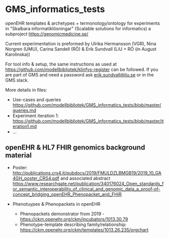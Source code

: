 # GMS_informatics_tests

openEHR templates & archetypes + termonology/ontology for experiments in "Skalbara informatiklösningar" (Scalable solutions for informatics) a subproject https://genomicmedicine.se/

Current experimentation is preformed by Ulrika Hermansson (VGR), Nina Norgren (UMU), Carina Sandell (RÖ) & Erik Sundvall (LiU + RÖ (in August Karolinska))

For tool info & setup, the same instructions as used at https://github.com/modellbibliotek/klinfys-register can be followed. If you are part of GMS and need a password ask erik.sundvall@liu.se or in the GMS slack.

More details in files:
* Use-cases and queries https://github.com/modellbibliotek/GMS_informatics_tests/blob/master/queries.md
* Experiment iteration 1: https://github.com/modellbibliotek/GMS_informatics_tests/blob/master/iteration1.md
* ...

## openEHR & HL7 FHIR genomics background material

* Poster: http://publications.crs4.it/pubdocs/2019/FMULDZLBMGB19/2019_10_GA4GH_poster_CRS4.pdf and associated abstract https://www.researchgate.net/publication/340176024_Open_standards_for_semantic_interoperability_of_clinical_and_genomic_data_a_proof-of-concept_bridging_openEHR_Phenopacket_and_FHIR

* Phenotuypes & Phenopackets in openEHR
    * Phenopackets demonstrator from 2019 - https://ckm.openehr.org/ckm/incubators/1013.30.79 
    * Phenotype-template describing family/relationship: https://ckm.openehr.org/ckm/templates/1013.26.235/orgchart
